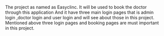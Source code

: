 The project as named as Easyclinc. It will be used to book the doctor through this application
And it have three main login pages that is admin login ,doctor login and user login and will see about those in this project.
Mentioned above three login pages and booking pages  are must important in this project.
